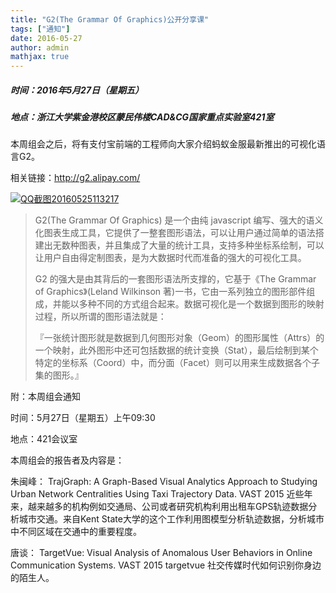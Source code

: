 ```yaml
---
title: "G2(The Grammar Of Graphics)公开分享课"
tags: ["通知"]
date: 2016-05-27
author: admin
mathjax: true
---
```


##### 时间：2016年5月27日（星期五）

##### 地点：浙江大学紫金港校区蒙民伟楼CAD&CG国家重点实验室421室

本周组会之后，将有支付宝前端的工程师向大家介绍蚂蚁金服最新推出的可视化语言G2。

相关链接：http://g2.alipay.com/

[![QQ截图20160525113217](http://www.cad.zju.edu.cn/home/vagblog/wp-content/uploads/2016/05/QQ%E6%88%AA%E5%9B%BE20160525113217.png)](http://www.cad.zju.edu.cn/home/vagblog/wp-content/uploads/2016/05/QQ截图20160525113217.png)

> G2(The Grammar Of Graphics) 是一个由纯 javascript 编写、强大的语义化图表生成工具，它提供了一整套图形语法，可以让用户通过简单的语法搭建出无数种图表，并且集成了大量的统计工具，支持多种坐标系绘制，可以让用户自由得定制图表，是为大数据时代而准备的强大的可视化工具。
>
> G2 的强大是由其背后的一套图形语法所支撑的，它基于《The Grammar of Graphics》(Leland Wilkinson 著)一书，它由一系列独立的图形部件组成，并能以多种不同的方式组合起来。数据可视化是一个数据到图形的映射过程，所以所谓的图形语法就是：
>
> 『一张统计图形就是数据到几何图形对象（Geom）的图形属性（Attrs）的一个映射，此外图形中还可包括数据的统计变换（Stat），最后绘制到某个特定的坐标系（Coord）中，而分面（Facet）则可以用来生成数据各个子集的图形。』

附：本周组会通知

时间：5月27日（星期五）上午09:30

地点：421会议室

本周组会的报告者及内容是：

朱闽峰：
TrajGraph: A Graph-Based Visual Analytics Approach to Studying Urban Network Centralities Using Taxi Trajectory Data.
VAST 2015
近些年来，越来越多的机构例如交通局、公司或者研究机构利用出租车GPS轨迹数据分析城市交通。来自Kent State大学的这个工作利用图模型分析轨迹数据，分析城市中不同区域在交通中的重要程度。

唐谈：
TargetVue: Visual Analysis of Anomalous User Behaviors in Online Communication Systems.
VAST 2015
targetvue 社交传媒时代如何识别你身边的陌生人。